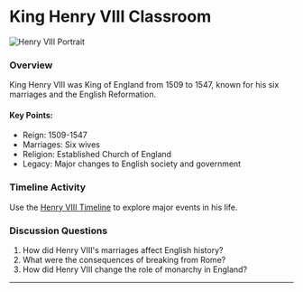 # King Henry VIII Classroom

![Henry VIII Portrait](henry-portrait.jpg)

### Overview

King Henry VIII was King of England from 1509 to 1547, known for his six marriages and the English Reformation.

#### Key Points:

- Reign: 1509-1547
- Marriages: Six wives
- Religion: Established Church of England
- Legacy: Major changes to English society and government

### Timeline Activity

Use the [Henry VIII Timeline](henry-timeline.pdf) to explore major events in his life.

### Discussion Questions

1. How did Henry VIII's marriages affect English history?
2. What were the consequences of breaking from Rome?
3. How did Henry VIII change the role of monarchy in England?

---
